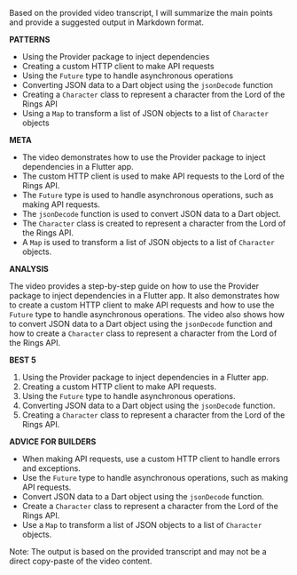 Based on the provided video transcript, I will summarize the main points and provide a suggested output in Markdown format.

**PATTERNS**

* Using the Provider package to inject dependencies
* Creating a custom HTTP client to make API requests
* Using the `Future` type to handle asynchronous operations
* Converting JSON data to a Dart object using the `jsonDecode` function
* Creating a `Character` class to represent a character from the Lord of the Rings API
* Using a `Map` to transform a list of JSON objects to a list of `Character` objects

**META**

* The video demonstrates how to use the Provider package to inject dependencies in a Flutter app.
* The custom HTTP client is used to make API requests to the Lord of the Rings API.
* The `Future` type is used to handle asynchronous operations, such as making API requests.
* The `jsonDecode` function is used to convert JSON data to a Dart object.
* The `Character` class is created to represent a character from the Lord of the Rings API.
* A `Map` is used to transform a list of JSON objects to a list of `Character` objects.

**ANALYSIS**

The video provides a step-by-step guide on how to use the Provider package to inject dependencies in a Flutter app. It also demonstrates how to create a custom HTTP client to make API requests and how to use the `Future` type to handle asynchronous operations. The video also shows how to convert JSON data to a Dart object using the `jsonDecode` function and how to create a `Character` class to represent a character from the Lord of the Rings API.

**BEST 5**

1. Using the Provider package to inject dependencies in a Flutter app.
2. Creating a custom HTTP client to make API requests.
3. Using the `Future` type to handle asynchronous operations.
4. Converting JSON data to a Dart object using the `jsonDecode` function.
5. Creating a `Character` class to represent a character from the Lord of the Rings API.

**ADVICE FOR BUILDERS**

* When making API requests, use a custom HTTP client to handle errors and exceptions.
* Use the `Future` type to handle asynchronous operations, such as making API requests.
* Convert JSON data to a Dart object using the `jsonDecode` function.
* Create a `Character` class to represent a character from the Lord of the Rings API.
* Use a `Map` to transform a list of JSON objects to a list of `Character` objects.

Note: The output is based on the provided transcript and may not be a direct copy-paste of the video content.
